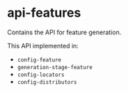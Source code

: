 # api-features

Contains the API for feature generation.

This API implemented in:

* `config-feature`
* `generation-stage-feature`
* `config-locators`
* `config-distributors`